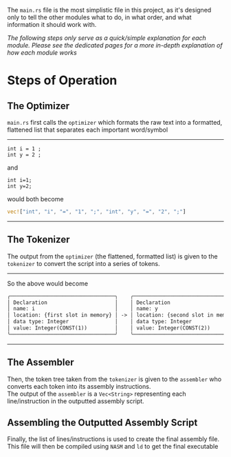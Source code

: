 The `main.rs` file is the most simplistic file in this project, as it's designed only to tell the other modules what to do, in what order, and what information it should work with.  
  
*The following steps only serve as a quick/simple explanation for each module. Please see the dedicated pages for a more in-depth explanation of how each module works*
# Steps of Operation
## The Optimizer
`main.rs` first calls the `optimizer` which formats the raw text into a formatted, flattened list that separates each important word/symbol
___
```custom
int i = 1 ;
int y = 2 ;
```
and
```custom
int i=1;
int y=2;
```
would both become
```rust
vec!["int", "i", "=", "1", ";", "int", "y", "=", "2", ";"]
```
___
## The Tokenizer
The output from the `optimizer` (the flattened, formatted list) is given to the `tokenizer` to convert the script into a series of tokens.
___
So the above would become
```txt
╭──────────────────────────────────╮    ╭───────────────────────────────────╮
│ Declaration                      │    │ Declaration                       │
│ name: i                          │    │ name: y                           │
│ location: {first slot in memory} │ -> │ location: {second slot in memory} │
│ data type: Integer               │    │ data type: Integer                │
│ value: Integer(CONST(1))         │    │ value: Integer(CONST(2))          │
╰──────────────────────────────────╯    ╰───────────────────────────────────╯
```
___

## The Assembler
Then, the token tree taken from the `tokenizer` is given to the `assembler` who converts each token into its assembly instructions.  
The output of the `assembler` is a `Vec<String>` representing each line/instruction in the outputted assembly script.

## Assembling the Outputted Assembly Script
Finally, the list of lines/instructions is used to create the final assembly file. This file will then be compiled using `NASM` and `ld` to get the final executable
